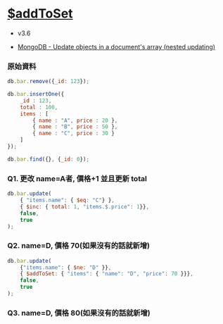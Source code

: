 # [$addToSet](https://docs.mongodb.com/manual/reference/operator/update/addToSet/)
- v3.6

- [MongoDB - Update objects in a document's array (nested updating)
](https://stackoverflow.com/questions/10522347/mongodb-update-objects-in-a-documents-array-nested-updating)

### 原始資料
```js
db.bar.remove({_id: 123});

db.bar.insertOne({
    _id : 123,
    total : 100,
    items : [
        { name : "A", price : 20 },
        { name : "B", price : 50 },
        { name : "C", price : 30 }
    ]
});

db.bar.find({}, {_id: 0});
```

### Q1. 更改 name=A者, 價格+1 並且更新 total
```js
db.bar.update(
    { "items.name": { $eq: "C"} }, 
    { $inc: { total: 1, "items.$.price": 1}}, 
    false, 
    true
);
```

### Q2. name=D, 價格 70(如果沒有的話就新增)
```js
db.bar.update(
    {"items.name": { $ne: "D" }}, 
    { $addToSet: { "items": { "name": "D", "price": 70 }}}, 
    false, 
    true
);
```

### Q3. name=D, 價格 80(如果沒有的話就新增)
```js

```